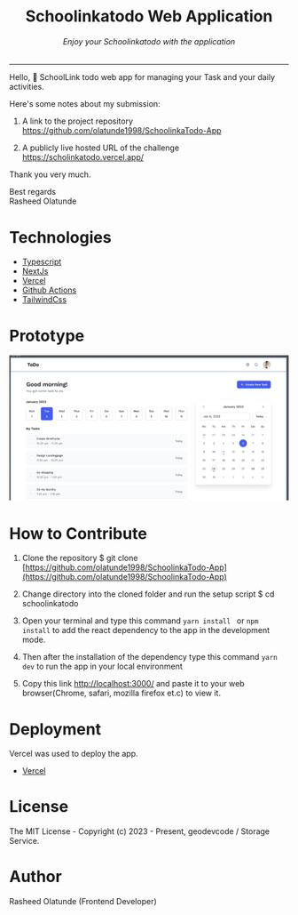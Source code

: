 <div align="center">
<h1>Schoolinkatodo  Web Application</h1>
<h6><i>Enjoy your Schoolinkatodo with the application</i></h6>
<hr />
</div>

Hello, 👋 
SchoolLink todo web app for managing your Task and your daily activities.

Here's some notes about my submission:

1. A link to the project repository   https://github.com/olatunde1998/SchoolinkaTodo-App

2. A publicly live hosted URL of the challenge  https://scholinkatodo.vercel.app/

Thank you very much.

Best regards\
Rasheed Olatunde 

# Technologies 

 + [Typescript](https://www.typescriptlang.org/) 
 + [NextJs](https://nextjs.org/)
 + [Vercel](https://vercel.com/dashboard) 
 + [Github Actions](https://docs.github.com/en/actions/)
 + [TailwindCss](https://tailwindcss.com/) 



# Prototype
![Minion](public/images/schoollink_prototype.png)
 
# How to Contribute

1. Clone the repository 
$ git clone [https://github.com/olatunde1998/SchoolinkaTodo-App](https://github.com/olatunde1998/SchoolinkaTodo-App)

2. Change directory into the cloned folder and run the setup script
$ cd schoolinkatodo

3. Open your terminal and type this command `yarn install ` or `npm install` to add the react dependency to the app in the development mode.

4. Then after the installation of the  dependency type this command  `yarn dev` to run the app in your local environment 

5. Copy this link [http://localhost:3000/](http://localhost:3000/) and paste it to your web browser(Chrome, safari, mozilla firefox et.c) to view it.


# Deployment
Vercel was used to deploy the app. 
 + [Vercel](https://vercel.com/dashboard)

# License
The MIT License - Copyright (c) 2023 - Present, geodevcode / Storage Service.

# Author
Rasheed Olatunde (Frontend Developer) 

